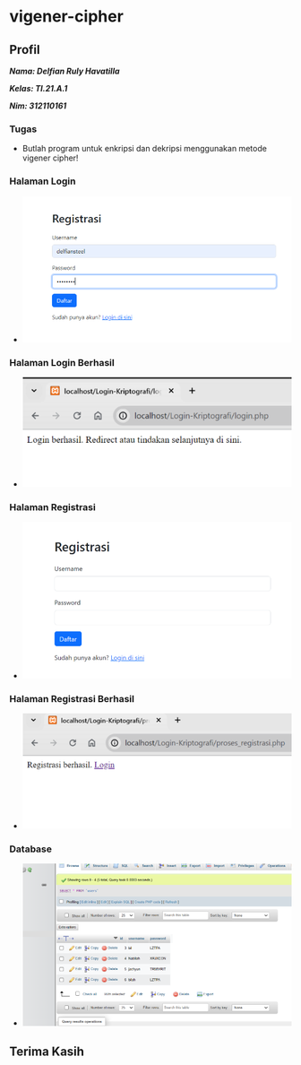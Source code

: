 # vigener-cipher

## Profil
**_<p>Nama: Delfian Ruly Havatilla</p>_**
**_<p>Kelas: TI.21.A.1</p>_**
**_<p>Nim: 312110161</p>_**

### Tugas
- Butlah program untuk enkripsi dan dekripsi menggunakan metode vigener cipher!

### Halaman Login
- ![delfian](ss/1.png)

### Halaman Login Berhasil
- ![delfian](ss/2.png)

### Halaman Registrasi
- ![delfian](ss/3.png)

### Halaman Registrasi Berhasil
- ![delfian](ss/4.png)

### Database
- ![delfian](ss/5.png)


## Terima Kasih
